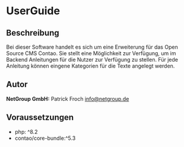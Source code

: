 # UserGuide


## Beschreibung

Bei dieser Software handelt es sich um eine Erweiterung für das Open Source CMS Contao. Sie stellt eine Möglichkeit zur Verfügung, um im Backend Anleitungen für die Nutzer zur Verfügung zu stellen. Für jede Anleitung können eingene Kategorien für die Texte angelegt werden.


## Autor

__NetGroup GmbH:__ Patrick Froch <info@netgroup.de>


## Voraussetzungen

- php: ^8.2
- contao/core-bundle:^5.3


